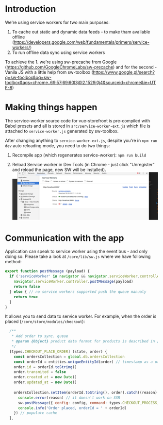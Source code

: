 # Introduction

We're using service workers for two main purposes:
1. To cache out static and dynamic data feeds - to make tham available offline (https://developers.google.com/web/fundamentals/primers/service-workers/)
2. To run offline data sync using service workers

To achieve the 1. we're using sw-precache from Google (https://github.com/GoogleChromeLabs/sw-precache) and for the second - Vanila JS with a little help from sw-toolbox (https://www.google.pl/search?q=sw-toolbox&oq=sw-toolbox&aqs=chrome..69i57j69i60l3j0l2.1529j0j4&sourceid=chrome&ie=UTF-8)

# Making things happen

The service-worker source code for vue-storefront is pre-compiled with Babel presets and all is stored in `src/service-worker-ext.js` which file is attached to `service-worker.js` generated by sw-toolbox.

After changing anything to `service-worker-ext.js`, despite you're in `npm run dev` auto reloading mode, you need to do two things:

1. Recompile app (which regenerates service-worker):
`npm run build`

2. Reload Service worker in Dev Tools (in Chrome - just click "Unregister" and reload the page, new SW will be installed).
![How to work with service-workers in Chrome](chrome-dev-console.png)


# Communication with the app

Application can speak to service worker using the event bus - and only doing so. Please take a look at `/core/lib/sw.js` where we have following method:

```js
export function postMessage (payload) {
  if ('serviceWorker' in navigator && navigator.serviceWorker.controller) { // check if it's properly installed
    navigator.serviceWorker.controller.postMessage(payload)
    return false
  } else { // no service workers supported push the queue manualy
    return true
  }
}
```

It allows you to send data to service worker. For example, when the order is placed (`/core/store/modules/checkout`):

```js
  /**
   * Add order to sync. queue
   * @param {Object} product data format for products is described in /doc/ElasticSearch data formats.md
   */
  [types.CHECKOUT_PLACE_ORDER] (state, order) {
    const ordersCollection = global.db.ordersCollection
    const orderId = entities.uniqueEntityId(order) // timestamp as a order id is not the best we can do but it's enough
    order.id = orderId.toString()
    order.transmited = false
    order.created_at = new Date()
    order.updated_at = new Date()

    ordersCollection.setItem(orderId.toString(), order).catch((reason) => {
      console.error(reason) // it doesn't work on SSR
      sw.postMessage({ config: config, command: types.CHECKOUT_PROCESS_QUEUE }) // process checkout queue
      console.info('Order placed, orderId = ' + orderId)
    }) // populate cache
  },

```
